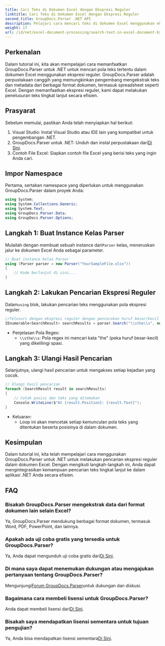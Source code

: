 ```yaml
---
title: Cari Teks di Dokumen Excel dengan Ekspresi Reguler
linktitle: Cari Teks di Dokumen Excel dengan Ekspresi Reguler
second_title: GroupDocs.Parser .NET API
description: Pelajari cara mencari teks di dokumen Excel menggunakan ekspresi reguler dengan GroupDocs.Parser untuk .NET. Lakukan pencarian teks tingkat lanjut secara efisien.
weight: 17
url: /id/net/excel-document-processing/search-text-in-excel-document-by-regular-expression/
---
```

## Perkenalan
Dalam tutorial ini, kita akan mempelajari cara memanfaatkan GroupDocs.Parser untuk .NET untuk mencari pola teks tertentu dalam dokumen Excel menggunakan ekspresi reguler. GroupDocs.Parser adalah perpustakaan canggih yang memungkinkan pengembang mengekstrak teks dan metadata dari berbagai format dokumen, termasuk spreadsheet seperti Excel. Dengan memanfaatkan ekspresi reguler, kami dapat melakukan penelusuran teks tingkat lanjut secara efisien.
## Prasyarat
Sebelum memulai, pastikan Anda telah menyiapkan hal berikut:
1. Visual Studio: Instal Visual Studio atau IDE lain yang kompatibel untuk pengembangan .NET.
2.  GroupDocs.Parser untuk .NET: Unduh dan instal perpustakaan dari[Di Sini](https://releases.groupdocs.com/parser/net/).
3. Contoh File Excel: Siapkan contoh file Excel yang berisi teks yang ingin Anda cari.

## Impor Namespace
Pertama, sertakan namespace yang diperlukan untuk menggunakan GroupDocs.Parser dalam proyek Anda:
```csharp
using System;
using System.Collections.Generic;
using System.Text;
using GroupDocs.Parser.Data;
using GroupDocs.Parser.Options;
```
## Langkah 1: Buat Instance Kelas Parser
 Mulailah dengan membuat sebuah instance dari`Parser` kelas, meneruskan jalur ke dokumen Excel Anda sebagai parameter.
```csharp
// Buat instance kelas Parser
using (Parser parser = new Parser("YourSampleFile.xlsx"))
{
    // Kode berlanjut di sini...
}
```
## Langkah 2: Lakukan Pencarian Ekspresi Reguler
 Dalam`using` blok, lakukan pencarian teks menggunakan pola ekspresi reguler.
```csharp
//Telusuri dengan ekspresi reguler dengan pencocokan huruf besar/kecil
IEnumerable<SearchResult> searchResults = parser.Search("\\sthe\\s", new SearchOptions(true, false, true));
```
- Penjelasan Pola Regex:
  - `\\sthe\\s`: Pola regex ini mencari kata "the" (peka huruf besar-kecil) yang dikelilingi spasi.
## Langkah 3: Ulangi Hasil Pencarian
Selanjutnya, ulangi hasil pencarian untuk mengakses setiap kejadian yang cocok.
```csharp
// Ulangi hasil pencarian
foreach (SearchResult result in searchResults)
{
    // Cetak posisi dan teks yang ditemukan
    Console.WriteLine($"At {result.Position}: {result.Text}");
}
```
- Keluaran:
  - Loop ini akan mencetak setiap kemunculan pola teks yang ditentukan beserta posisinya di dalam dokumen.

## Kesimpulan
Dalam tutorial ini, kita telah mempelajari cara menggunakan GroupDocs.Parser untuk .NET untuk melakukan pencarian ekspresi reguler dalam dokumen Excel. Dengan mengikuti langkah-langkah ini, Anda dapat mengintegrasikan kemampuan pencarian teks tingkat lanjut ke dalam aplikasi .NET Anda secara efisien.

## FAQ
### Bisakah GroupDocs.Parser mengekstrak data dari format dokumen lain selain Excel?
Ya, GroupDocs.Parser mendukung berbagai format dokumen, termasuk Word, PDF, PowerPoint, dan lainnya.
### Apakah ada uji coba gratis yang tersedia untuk GroupDocs.Parser?
 Ya, Anda dapat mengunduh uji coba gratis dari[Di Sini](https://releases.groupdocs.com/).
### Di mana saya dapat menemukan dukungan atau mengajukan pertanyaan tentang GroupDocs.Parser?
 Mengunjungi[Forum GroupDocs.Parser](https://forum.groupdocs.com/c/parser/17)untuk dukungan dan diskusi.
### Bagaimana cara membeli lisensi untuk GroupDocs.Parser?
 Anda dapat membeli lisensi dari[Di Sini](https://purchase.groupdocs.com/buy).
### Bisakah saya mendapatkan lisensi sementara untuk tujuan pengujian?
 Ya, Anda bisa mendapatkan lisensi sementara[Di Sini](https://purchase.groupdocs.com/temporary-license/).